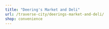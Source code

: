 ```yaml
---
title: "Deering's Market and Deli"
url: /traverse-city/deerings-market-and-deli/
shop: convenience
---
```

